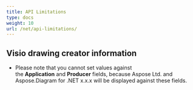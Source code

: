 ```yaml
---
title: API Limitations
type: docs
weight: 10
url: /net/api-limitations/
---
```


## **Visio drawing creator information**
- Please note that you cannot set values against the **Application** and **Producer** fields, because Aspose Ltd. and Aspose.Diagram for .NET x.x.x will be displayed against these fields.
